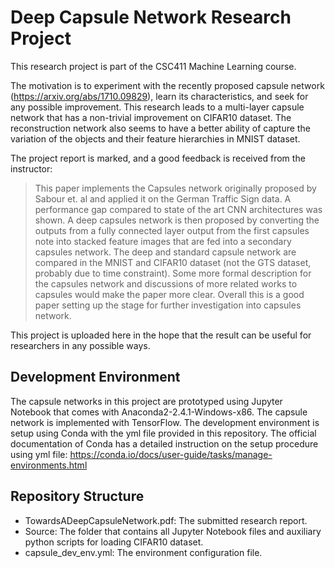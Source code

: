# Deep Capsule Network Research Project
This research project is part of the CSC411 Machine Learning course.

The motivation is to experiment with the recently proposed capsule network (https://arxiv.org/abs/1710.09829), learn its characteristics, and seek for any possible improvement.
This research leads to a multi-layer capsule network that has a non-trivial improvement on CIFAR10 dataset. The reconstruction network also seems to have a better ability of capture the variation of the objects and their feature hierarchies in MNIST dataset.

The project report is marked, and a good feedback is received from the instructor:
>This paper implements the Capsules network originally proposed by Sabour et. al and applied it on the German Traffic Sign data. A performance gap compared to state of the art CNN architectures was shown. A deep capsules network is then proposed by converting the outputs from a fully connected layer output from the first capsules note into stacked feature images that are fed into a secondary capsules network. The deep and standard capsule network are compared in the MNIST and CIFAR10 dataset (not the GTS dataset, probably due to time constraint). Some more formal description for the capsules network and discussions of more related works to capsules would make the paper more clear. Overall this is a good paper setting up the stage for further investigation into capsules network.

This project is uploaded here in the hope that the result can be useful for researchers in any possible ways. 

## Development Environment
The capsule networks in this project are prototyped using Jupyter Notebook that comes with Anaconda2-2.4.1-Windows-x86. The capsule network is implemented with TensorFlow. The development environment is setup using Conda with the yml file provided in this repository. The official documentation of Conda has a detailed instruction on the setup procedure using yml file: https://conda.io/docs/user-guide/tasks/manage-environments.html

## Repository Structure
* TowardsADeepCapsuleNetwork.pdf: The submitted research report.
* Source: The folder that contains all Jupyter Notebook files and auxiliary python scripts for loading CIFAR10 dataset.
* capsule_dev_env.yml: The environment configuration file.
